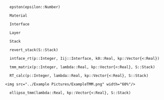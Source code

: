 ```
  epston(epsilon::Number)
```

```@docs
  Material
```

```@docs
  Interface
```

```@docs
  Layer
```

```@docs
  Stack
```

```@docs
  revert_stack(S::Stack)
```

```@docs
  intface_rt(p::Integer, Iij::Interface, k0::Real, kp::Vector{<:Real})
```

```@docs
  tmm_matrix(p::Integer, lambda::Real, kp::Vector{<:Real}, S::Stack)
```

```@docs
  RT_calc(p::Integer, lambda::Real, kp::Vector{<:Real}, S::Stack)
```
```@raw html
<img src="../Example Pictures/ExampleTMM.png" width="60%"/>
```






```@docs
  ellipso_tmm(lambda::Real, kp::Vector{<:Real}, S::Stack)
```
